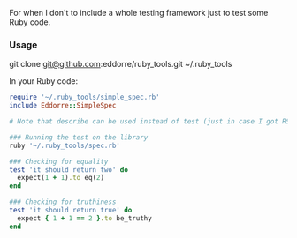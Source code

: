 For when I don't to include a whole testing framework just to test some Ruby code.

### Usage

git clone git@github.com:eddorre/ruby_tools.git ~/.ruby_tools

In your Ruby code:

```ruby
require '~/.ruby_tools/simple_spec.rb'
include Eddorre::SimpleSpec

# Note that describe can be used instead of test (just in case I got RSpec on the brain)

### Running the test on the library
ruby '~/.ruby_tools/spec.rb'

### Checking for equality
test 'it should return two' do
  expect(1 + 1).to eq(2)
end

### Checking for truthiness
test 'it should return true' do
  expect { 1 + 1 == 2 }.to be_truthy
end
```
